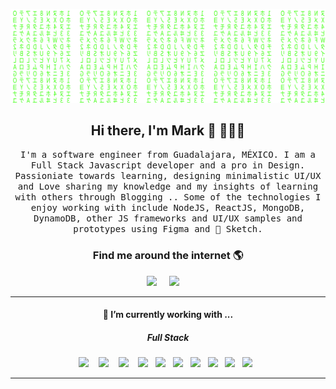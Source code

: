 [![Matrix SVG](https://raw.githubusercontent.com/markhker/markhker/master/matrix.svg)](https://cyk.mx)

<!-- # 👀 Hi stranger! 👋🏻 -->

<h2 align='center'> Hi there, I'm Mark 👋 🧑🏻‍💻 </h2>

<p align="center">
  <samp> I'm a software engineer from Guadalajara, MÉXICO. I am a Full Stack Javascript developer and a pro in Design. Passioniate towards learning, designing minimalistic UI/UX and Love sharing my knowledge and my insights of learning with others through Blogging .. Some of the technologies I enjoy working with include NodeJS, ReactJS, MongoDB, DynamoDB, other JS frameworks and UI/UX samples and prototypes using Figma and 💎 Sketch.
  </samp>
  <br>
</p>

<h3 align='center'>Find me around the internet 🌎 </h3>

<p align='center'>
  <a href="https://www.linkedin.com/in/markhkr/"><img src="https://img.shields.io/badge/linkedin-%230077B5.svg?&style=for-the-badge&logo=linkedin&logoColor=white" /></a>&nbsp;&nbsp;&nbsp;&nbsp;
  <a href="mailto:markhker@gmail.com?subject=Hi%20Mark"><img src="https://img.shields.io/badge/gmail-%23D14836.svg?&style=for-the-badge&logo=gmail&logoColor=white" /></a>&nbsp;&nbsp;&nbsp;&nbsp;
</p>

<hr>
<h4 align='center'> 🔭   I’m currently working with ...</h4>

<h5 align='center'> Full Stack</h5>
<p align='center'>
  <img src="https://img.shields.io/badge/React.js%20-%2361DAFB.svg?&style=for-the-badge&logo=react&logoColor=white" />&nbsp;&nbsp;&nbsp;
  <img src="https://img.shields.io/badge/Vue.js%20-%234FC08D.svg?&style=for-the-badge&logo=vue.js&logoColor=white" />&nbsp;&nbsp;&nbsp;
  <img src="https://img.shields.io/badge/node.js%20-%23339933.svg?&style=for-the-badge&logo=node.js&logoColor=white" />&nbsp;&nbsp;&nbsp;
  <img src="https://img.shields.io/badge/html5%20-%23e34f26.svg?&style=for-the-badge&logo=html5&logoColor=white" />&nbsp;&nbsp;
  <img src="https://img.shields.io/badge/css3%20-%231572B6.svg?&style=for-the-badge&logo=css3&logoColor=white" />&nbsp;&nbsp;
  <img src="https://img.shields.io/badge/javascript%20-%23F7DF1E.svg?&style=for-the-badge&logo=javascript&logoColor=white" />&nbsp;&nbsp;
  <img src="https://img.shields.io/badge/figma%20-%231572B6.svg?&style=for-the-badge&logo=figma&logoColor=white" />&nbsp;&nbsp;
  <img src="https://img.shields.io/badge/AWS%20-%23232F3E.svg?&style=for-the-badge&logo=amazon-aws&logoColor=white" />&nbsp;&nbsp;
  <img src="https://img.shields.io/badge/Serverless%20-%23FD5750.svg?&style=for-the-badge&logo=serverless&logoColor=white" />&nbsp;&nbsp;
  <img src="https://img.shields.io/badge/MongoDB%20-%2347A248.svg?&style=for-the-badge&logo=mongodb&logoColor=white" />&nbsp;&nbsp;
</p>
<hr>
